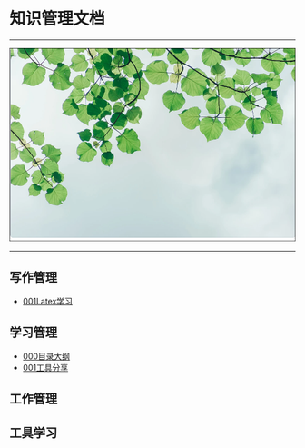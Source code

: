 #  知识管理文档
---





![](Image/Banner.PNG)


---

## 写作管理


* [001Latex学习](./src/写作管理/001Latex学习.md)


## 学习管理

* [000目录大纲](./src/学习管理/000目录大纲.md)
* [001工具分享](./src/学习管理/001工具分享.md)


## 工作管理


## 工具学习

